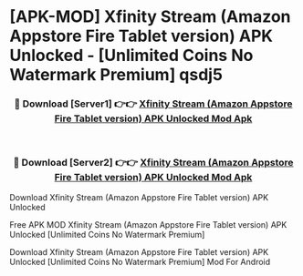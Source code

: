 # [APK-MOD] Xfinity Stream (Amazon Appstore Fire Tablet version) APK Unlocked - [Unlimited Coins No Watermark Premium] qsdj5



<div align="center">
<h3>🔴 Download [Server1] 👉👉 <a href="https://momento.my/?title=Xfinity_Stream_(Amazon_Appstore_Fire_Tablet_version)_APK_Unlocked">Xfinity Stream (Amazon Appstore Fire Tablet version) APK Unlocked Mod Apk</a></h3><br>

<h3>🔴 Download [Server2] 👉👉 <a href="https://momento.my/?title=Xfinity_Stream_(Amazon_Appstore_Fire_Tablet_version)_APK_Unlocked">Xfinity Stream (Amazon Appstore Fire Tablet version) APK Unlocked Mod Apk</a></h3>
</div>



Download Xfinity Stream (Amazon Appstore Fire Tablet version) APK Unlocked 

Free APK MOD Xfinity Stream (Amazon Appstore Fire Tablet version) APK Unlocked [Unlimited Coins No Watermark Premium]

Download Xfinity Stream (Amazon Appstore Fire Tablet version) APK Unlocked [Unlimited Coins No Watermark Premium] Mod For Android
